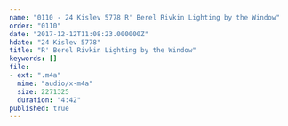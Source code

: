```yaml
---
name: "0110 - 24 Kislev 5778 R' Berel Rivkin Lighting by the Window"
order: "0110"
date: "2017-12-12T11:08:23.000000Z"
hdate: "24 Kislev 5778"
title: "R' Berel Rivkin Lighting by the Window"
keywords: []
file:
- ext: ".m4a"
  mime: "audio/x-m4a"
  size: 2271325
  duration: "4:42"
published: true
---
```


